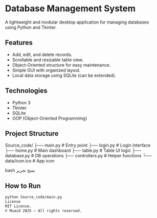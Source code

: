 # Database Management System

A lightweight and modular desktop application for managing databases using Python and Tkinter.

## Features

- Add, edit, and delete records.
- Scrollable and resizable table view.
- Object-Oriented structure for easy maintenance.
- Simple GUI with organized layout.
- Local data storage using SQLite (can be extended).

## Technologies

- Python 3
- Tkinter
- SQLite
- OOP (Object-Oriented Programming)

## Project Structure

Source_code/
├── main.py # Entry point
├── login.py # Login interface
├── home.py # Main dashboard
├── table.py # Table UI logic
├── database.py # DB operations
├── controllers.py # Helper functions
└── data/icon.ico # App icon

bash
نسخ
تحرير

## How to Run

```bash
python Source_code/main.py
License
MIT License.
© Muaid 2025 – All rights reserved.
